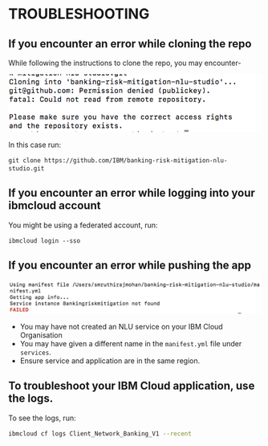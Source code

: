 # TROUBLESHOOTING
## If you encounter an error while cloning the repo

While following the instructions to clone the repo, you may encounter-

![](https://github.com/IBM/banking-risk-mitigation-nlu-studio/blob/master/doc/source/images/clone_error.png)

In this case run:

```
git clone https://github.com/IBM/banking-risk-mitigation-nlu-studio.git
```

## If you encounter an error while logging into your ibmcloud account

You might be using a federated account, run:

```
ibmcloud login --sso
```

## If you encounter an error while pushing the app

![](https://github.com/IBM/banking-risk-mitigation-nlu-studio/blob/master/doc/source/images/nlu_service_error.png)

* You may have not created an NLU service on your IBM Cloud Organisation 
* You may have given a different name in the `manifest.yml` file under `services`. 
* Ensure service and application are in the same region.


## To troubleshoot your IBM Cloud application, use the logs. 

To see the logs, run:

```bash
ibmcloud cf logs Client_Network_Banking_V1 --recent
```

 
